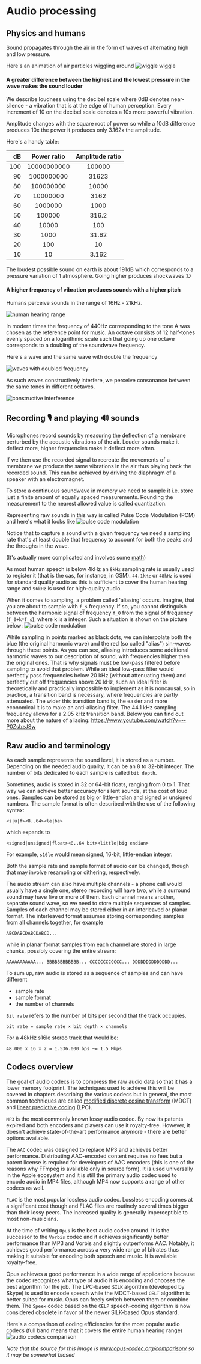 # Audio processing

## Physics and humans

Sound propagates through the air in the form of waves of alternating high and low pressure.

Here's an animation of air particles wiggling around
![wiggle wiggle](assets/spherical_pressure_waves.gif "source: https://en.wikipedia.org/wiki/File:Spherical_pressure_waves.gif")

#### A greater difference between the highest and the lowest pressure in the wave makes the sound louder

We describe loudness using the decibel scale where 0dB denotes near-silence - a vibration that is at the edge of human perception. Every increment of 10 on the decibel scale denotes a 10x more powerful vibration.

Amplitude changes with the square root of power so while a 10dB difference produces 10x the power it produces only 3.162x the amplitude.

Here's a handy table:

| dB | Power ratio | Amplitude ratio |
|----:|:------------:|:---------------:|
| 100 | 10000000000 | 100000 |
| 90 | 1000000000 | 31623 |
| 80 | 100000000 | 10000 |
| 70 | 10000000 | 3162 |
| 60 | 1000000 | 1000 |
| 50 | 100000 | 316.2 |
| 40 | 10000 | 100 |
| 30 | 1000 | 31.62 |
| 20 | 100 | 10 |
| 10 | 10 | 3.162 |

 The loudest possible sound on earth is about 191dB which corresponds to a pressure variation of 1 atmosphere. Going higher produces shockwaves :D

#### A higher frequency of vibration produces sounds with a higher pitch

Humans perceive sounds in the range of 16Hz - 21kHz. 

![human hearing range](assets/human_hearing_range.png "https://en.wikipedia.org/wiki/File:H%C3%B6rfl%C3%A4che.svg")

In modern times the frequency of 440Hz corresponding to the tone A was chosen as the reference point for music. An octave consists of 12 half-tones evenly spaced on a logarithmic scale such that going up one octave corresponds to a doubling of the soundwave frequency. 

Here's a wave and the same wave with double the frequency

![waves with doubled frequency](assets/sinx_and_sin2x-pi.png "waves with doubled frequency")

As such waves constructively interfere, we perceive consonance between the same tones in different octaves.

![constructive interference](assets/sinx+sin2x-pi.png "constructive interference")

## Recording 🎙 and playing 🔊 sounds 

Microphones record sounds by measuring the deflection of a membrane perturbed by the acoustic vibrations of the air. Louder sounds make it deflect more, higher frequencies make it deflect more often.

If we then use the recorded signal to recreate the movements of a membrane we produce the same vibrations in the air thus playing back the recorded sound. This can be achieved by driving the diaphragm of a speaker with an electromagnet.

To store a continuous soundwave in memory we need to sample it i.e. store just a finite amount of equally spaced measurements. Rounding the measurement to the nearest allowed value is called quantization.

Representing raw sounds in this way is called Pulse Code Modulation (PCM) and here's what it looks like
![pulse code modulation](assets/pulse_code_modulation.png "https://en.wikipedia.org/wiki/Sound_recording_and_reproduction#/media/File:Pcm.svg")

Notice that to capture a sound with a given frequency we need a sampling rate that's at least double that frequency to account for both the peaks and the throughs in the wave.

(It's actually more complicated and involves some [math](https://en.wikipedia.org/wiki/Nyquist%E2%80%93Shannon_sampling_theorem))

As most human speech is below 4kHz an `8kHz` sampling rate is usually used to register it (that is the cas, for instance, in GSM). `44.1kHz` or `48kHz` is used for standard quality audio as this is sufficient to cover the human hearing range and `96kHz` is used for high-quality audio.

When it comes to sampling, a problem called 'aliasing' occurs. 
Imagine, that you are about to sample with `f_s` frequency. If so, you cannot distinguish between the harmonic signal of frequency `f_0` from the signal of frequency (`f_0+k*f_s`), where k is a integer.
Such a situation is shown on the picture below:
![pulse code modulation](assets/aliasing.png)

While sampling in points marked as black dots, we can interpolate both the blue (the original harmonic wave) and the red (so called "alias") sin-waves through these points.
As you can see, aliasing introduces some additional harmonic waves to our description of sound, with frequencies higher then the original ones.
That is why signals must be low-pass filtered before sampling to avoid that problem. While an ideal low-pass filter would perfectly pass frequencies below 20 kHz (without attenuating them) and perfectly cut off frequencies above 20 kHz, such an ideal filter is theoretically and practically impossible to implement as it is noncausal, so in practice, a transition band is necessary, where frequencies are partly attenuated. The wider this transition band is, the easier and more economical it is to make an anti-aliasing filter. The 44.1 kHz sampling frequency allows for a 2.05 kHz transition band.
Below you can find out more about the nature of aliasing:
https://www.youtube.com/watch?v=--P0ZsbzJSw

## Raw audio and terminology

As each sample represents the sound level, it is stored as a number. Depending on the needed audio quality, it can be an 8 to 32-bit integer. The number of bits dedicated to each sample is called `bit depth`.

Sometimes, audio is stored in 32 or 64-bit floats, ranging from 0 to 1. That way we can achieve better accuracy for silent sounds, at the cost of loud ones. Samples can be stored as big or little-endian and signed or unsigned numbers. The sample format is often described with the use of the following syntax:
```
<s|u|f><8..64><le|be>
```
which expands to
```
<signed|unsigned|float><8..64 bit><little|big endian>
```

For example, `s16le` would mean signed, 16-bit, little-endian integer.

Both the sample rate and sample format of audio can be changed, though that may involve resampling or dithering, respectively.

The audio stream can also have multiple channels - a phone call would usually have a single one, stereo recording will have two, while a surround sound may have five or more of them. Each channel means another, separate sound wave, so we need to store multiple sequences of samples. Samples of each channel may be stored either in an interleaved or planar format. The interleaved format assumes storing corresponding samples from all channels together, for example
```
ABCDABCDABCDABCD...
```
while in planar format samples from each channel are stored in large chunks, possibly covering the entire stream:
```
AAAAAAAAAAA... BBBBBBBBBBBB... CCCCCCCCCCCC... DDDDDDDDDDDDDD...
```
To sum up, raw audio is stored as a sequence of samples and can have different
- sample rate
- sample format
- the number of channels

`Bit rate` refers to the number of bits per second that the track occupies.

```
bit rate = sample rate × bit depth × channels
```

For a 48kHz s16le stereo track that would be:

```
48.000 x 16 x 2 = 1.536.000 bps ~= 1.5 Mbps
```

## Codecs overview

The goal of audio codecs is to compress the raw audio data so that it has a lower memory footprint. The techniques used to achieve this will be covered in chapters describing the various codecs but in general, the most common techniques are called [modified discrete cosine transform](https://en.wikipedia.org/wiki/Modified_discrete_cosine_transform) (MDCT) and [linear predictive coding](https://en.wikipedia.org/wiki/Linear_predictive_coding) (LPC).

`MP3` is the most commonly known lossy audio codec. By now its patents expired and both encoders and players can use it royalty-free. However, it doesn't achieve state-of-the-art performance anymore - there are better options available.


The `AAC` codec was designed to replace MP3 and achieves better performance. Distributing AAC-encoded content requires no fees but a patent license is required for developers of AAC encoders (this is one of the reasons why FFmpeg is available only in source form). It is used universally in the Apple ecosystem and it is still the primary audio codec used to encode audio in MP4 files, although MP4 now supports a range of other codecs as well.

`FLAC` is the most popular lossless audio codec. Lossless encoding comes at a significant cost though and FLAC files are routinely several times bigger than their lossy peers. The increased quality is generally imperceptible to most non-musicians.

At the time of writing `Opus` is the best audio codec around. It is the successor to the `Vorbis` codec and it achieves significantly better performance than MP3 and Vorbis and slightly outperforms AAC. Notably, it achieves good performance across a very wide range of bitrates thus making it suitable for encoding both speech and music. It is available royalty-free.

Opus achieves a good performance in a wide range of applications because the codec recognizes what type of audio it is encoding and chooses the best algorithm for the job. The LPC-based `SILK` algorithm (developed by Skype) is used to encode speech while the MDCT-based `CELT` algorithm is better suited for music. Opus can freely switch between them or combine them. The `Speex` codec based on the `CELP` speech-coding algorithm is now considered obsolete in favor of the newer SILK-based Opus standard.

Here's a comparison of coding efficiencies for the most popular audio codecs (full band means that it covers the entire human hearing range)
![audio codecs comparison](assets/audio_codecs_comparison.png "https://opus-codec.org/comparison/")

*Note that the source for this image is www.opus-codec.org/comparison/ so it may be somewhat biased*

